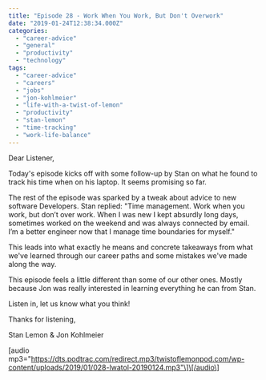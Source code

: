```yaml
---
title: "Episode 28 - Work When You Work, But Don't Overwork"
date: "2019-01-24T12:38:34.000Z"
categories: 
  - "career-advice"
  - "general"
  - "productivity"
  - "technology"
tags: 
  - "career-advice"
  - "careers"
  - "jobs"
  - "jon-kohlmeier"
  - "life-with-a-twist-of-lemon"
  - "productivity"
  - "stan-lemon"
  - "time-tracking"
  - "work-life-balance"
---
```


Dear Listener,

Today's episode kicks off with some follow-up by Stan on what he found to track his time when on his laptop. It seems promising so far.

The rest of the episode was sparked by a tweak about advice to new software Developers. Stan replied: "Time management. Work when you work, but don’t over work. When I was new I kept absurdly long days, sometimes worked on the weekend and was always connected by email. I’m a better engineer now that I manage time boundaries for myself."

This leads into what exactly he means and concrete takeaways from what we've learned through our career paths and some mistakes we've made along the way.

This episode feels a little different than some of our other ones. Mostly because Jon was really interested in learning everything he can from Stan.

Listen in, let us know what you think!

Thanks for listening,

Stan Lemon & Jon Kohlmeier

\[audio mp3="https://dts.podtrac.com/redirect.mp3/twistoflemonpod.com/wp-content/uploads/2019/01/028-lwatol-20190124.mp3"\]\[/audio\]
